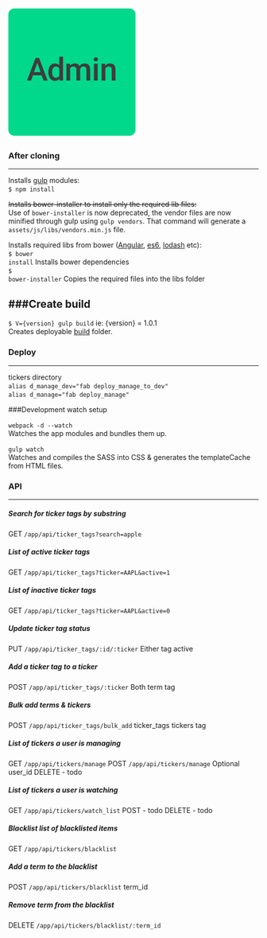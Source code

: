 ![Admin logo](https://raw.githubusercontent.com/leongaban/github_images/master/slack-manage-icon.png "Admin logo")
================

### After cloning<br/>
------
Installs <a href="https://github.com/gulpjs/gulp/blob/master/docs/getting-started.md">gulp</a> modules:<br/>
<code>$ npm install</code><br/>

~~Installs bower-installer to install only the required lib files:~~<br/>
Use of `bower-installer` is now deprecated, the vendor files are now minified through gulp using `gulp vendors`. That command will generate a `assets/js/libs/vendors.min.js` file.

Installs required libs from bower (<a href="https://angularjs.org/">Angular</a>, <a href="https://github.com/paulmillr/es6-shim/">es6</a>, <a href="https://lodash.com/">lodash</a> etc):<br/>
<code>$ bower install</code> Installs bower dependencies<br/>
<code>$ bower-installer</code> Copies the required files into the libs folder<br/>

###Create build<br/>
------
<code>$ V={version} gulp build</code> ie: {version} = 1.0.1<br/>
Creates deployable <a href="https://github.com/TickertTags/dashboard/tree/master/build">build</a> folder.

### Deploy
------
tickers directory<br/>
`alias d_manage_dev="fab deploy_manage_to_dev"`<br/>
`alias d_manage="fab deploy_manage"`

###Development watch setup

`webpack -d --watch`<br/>
Watches the app modules and bundles them up.

`gulp watch`<br/>
Watches and compiles the SASS into CSS & generates the templateCache from HTML files.


### API
------

##### **Search for ticker tags by substring**
GET <code>/app/api/ticker_tags?search=apple</code>

#####  **List of active ticker tags**
GET <code>/app/api/ticker_tags?ticker=AAPL&active=1</code>

##### **List of inactive ticker tags**
GET <code>/app/api/ticker_tags?ticker=AAPL&active=0</code>

##### **Update ticker tag status**
PUT <code>/app/api/ticker_tags/:id/:ticker</code>
Either
tag
active

##### **Add a ticker tag to a ticker**
POST <code>/app/api/ticker_tags/:ticker</code>
Both
term
tag

##### **Bulk add terms & tickers**
POST <code>/app/api/ticker_tags/bulk_add</code>
ticker_tags
tickers
tag

##### **List of tickers a user is managing**
GET  <code>/app/api/tickers/manage</code>
POST <code>/app/api/tickers/manage</code>
Optional
user_id
DELETE - todo

##### **List of tickers a user is watching**
GET <code>/app/api/tickers/watch_list</code>
POST - todo
DELETE - todo

##### **Blacklist list of blacklisted items**
GET <code>/app/api/tickers/blacklist</code>

##### **Add a term to the blacklist**
POST <code>/app/api/tickers/blacklist</code>
term_id

##### **Remove term from the blacklist**
DELETE <code>/app/api/tickers/blacklist/:term_id</code>
